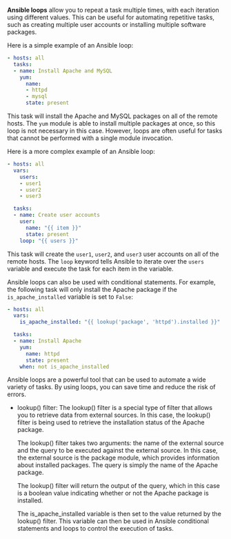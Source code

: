 **Ansible loops** allow you to repeat a task multiple times, with each iteration using different values. This can be useful for automating repetitive tasks, such as creating multiple user accounts or installing multiple software packages.

Here is a simple example of an Ansible loop:

```yaml
- hosts: all
  tasks:
  - name: Install Apache and MySQL
    yum:
      name:
      - httpd
      - mysql
      state: present
```

This task will install the Apache and MySQL packages on all of the remote hosts. The `yum` module is able to install multiple packages at once, so this loop is not necessary in this case. However, loops are often useful for tasks that cannot be performed with a single module invocation.

Here is a more complex example of an Ansible loop:

```yaml
- hosts: all
  vars:
    users:
    - user1
    - user2
    - user3

  tasks:
  - name: Create user accounts
    user:
      name: "{{ item }}"
      state: present
    loop: "{{ users }}"
```

This task will create the `user1`, `user2`, and `user3` user accounts on all of the remote hosts. The `loop` keyword tells Ansible to iterate over the `users` variable and execute the task for each item in the variable.

Ansible loops can also be used with conditional statements. For example, the following task will only install the Apache package if the `is_apache_installed` variable is set to `False`:

```yaml
- hosts: all
  vars:
    is_apache_installed: "{{ lookup('package', 'httpd').installed }}"

  tasks:
  - name: Install Apache
    yum:
      name: httpd
      state: present
    when: not is_apache_installed
```

Ansible loops are a powerful tool that can be used to automate a wide variety of tasks. By using loops, you can save time and reduce the risk of errors.

* lookup() filter: The lookup() filter is a special type of filter that allows you to retrieve data from external sources. In this case, the lookup() filter is being used to retrieve the installation status of the Apache package.

  The lookup() filter takes two arguments: the name of the external source and the query to be executed against the external source. In this case, the external source is the package module, which provides information about installed packages. The query is simply the name of the Apache package.

  The lookup() filter will return the output of the query, which in this case is a boolean value indicating whether or not the Apache package is installed.

  The is_apache_installed variable is then set to the value returned by the lookup() filter. This variable can then be used in Ansible conditional statements and loops to control the execution of tasks.

